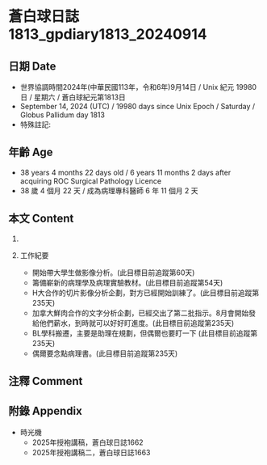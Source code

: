 [_metadata_:encoding]: - "utf-8"
[_metadata_:language]: - "zh-Hant-TW"
[_metadata_:fileformat]: - "markdown"
[_metadata_:MIME_type]: - "text/plain"
[_metadata_:markdown_version]: - "commonmark version 0.30"
[_metadata_:markdown_spec]: - "https://spec.commonmark.org/0.30/"

# 蒼白球日誌1813_gpdiary1813_20240914 #

## 日期 Date ##

* 世界協調時間2024年(中華民國113年，令和6年)9月14日 / Unix 紀元 19980 日 / 星期六 / 蒼白球紀元第1813日
* September 14, 2024 (UTC) / 19980 days since Unix Epoch / Saturday / Globus Pallidum day 1813
* 特殊註記:

## 年齡 Age ##

* 38 years 4 months 22 days old / 6 years 11 months 2 days after acquiring ROC Surgical Pathology Licence
* 38 歲 4 個月 22 天 / 成為病理專科醫師 6 年 11 個月 2 天

## 本文 Content ##

1. 

2. 工作紀要

    - 開始帶大學生做影像分析。(此目標目前追蹤第60天)
    - 籌備嶄新的病理學及病理實驗教材。(此目標目前追蹤第54天)
    - H大合作的切片影像分析企劃，對方已經開始訓練了。(此目標目前追蹤第235天)
    - 加拿大鮮肉合作的文字分析企劃，已經交出了第二批指示。8月會開始發給他們薪水，到時就可以好好盯進度。(此目標目前追蹤第235天)
    - BL學科搬遷，主要是助理在規劃，但偶爾也要盯一下 (此目標目前追蹤第235天)
    - 偶爾要念點病理書。(此目標目前追蹤第235天)

## 注釋 Comment ##


## 附錄 Appendix ##

* 時光機
    - 2025年授袍講稿，蒼白球日誌1662
    - 2025年授袍講稿二，蒼白球日誌1663
